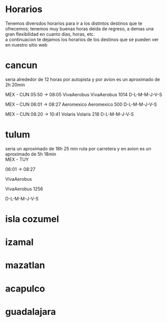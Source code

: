 # Horarios    
Tenemos diversdos horarios para ir a los distintos destinos que te ofrecemos; tenemos muy buenas horas deida de regreso, a demas una gran flexibilidad en cuanto dias, horas, etc.   
a continuacion te dejamos los horarios de los destinos que se pueden ver en nuestro sitio web
   
# cancun
seria alrededor de 12 horas por autopista y por avion es un aproximado de 2h 20min   

MEX - CUN
05:50 → 08:05
VivaAerobus
VivaAerobus 1014
D-L-M-M-J-V-S   

MEX – CUN
06:01 → 08:27
Aeromexico
Aeromexico 500
D-L-M-M-J-V-S   

MEX – CUN
08:20 → 10:41
Volaris
Volaris 218
D-L-M-M-J-V-S    

# tulum   
seria un aproximado de 18h 25 min ruta por carretera  y en avion es un aproximado de 5h 18min  
MEX - TUY   

06:01 → 08:27   

VivaAerobus   

VivaAerobus 1256   

D-L-M-M-J-V-S

# isla cozumel
# izamal
# mazatlan
# acapulco
# guadalajara
